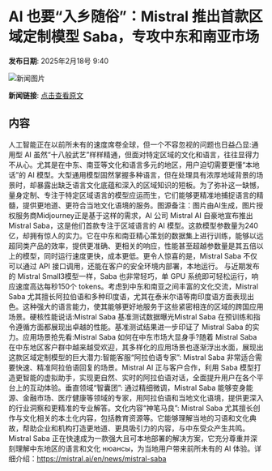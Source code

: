# AI 也要“入乡随俗”：Mistral 推出首款区域定制模型 Saba，专攻中东和南亚市场

**发布日期**: 2025年2月18号 9:40

![新闻图片](https://pic.chinaz.com/picmap/thumb/202307211343358914_3.jpg)

**新闻链接**: [点击查看原文](https://www.aibase.com/zh/news/15449)

## 内容

人工智能正在以前所未有的速度席卷全球，但一个不容忽视的问题也日益凸显:通用型 AI 虽然“十八般武艺”样样精通，但面对特定区域的文化和语言，往往显得力不从心。尤其是在中东、南亚等文化和语言多元的地区，用户迫切需要更懂“本地话”的 AI 模型。大型通用模型固然掌握多种语言，但在处理具有浓厚地域背景的场景时，却暴露出缺乏语言文化底蕴和深入的区域知识的短板。为了弥补这一缺憾，量身定制、专注于特定区域语言的模型应运而生，它们能够更精准地捕捉语言的精髓，提供更地道、更符合当地文化语境的服务。图源备注：图片由AI生成，图片授权服务商Midjourney正是基于这样的需求，AI 公司 Mistral AI 自豪地宣布推出 Mistral Saba，这是他们首款专注于区域语言的 AI 模型。这款模型参数量为240亿，却拥有惊人的实力。它在中东和南亚精心策划的数据集上进行训练，能够以远超同类产品的效率，提供更准确、更相关的响应，性能甚至超越参数量是其五倍以上的模型，同时运行速度更快，成本更低。更令人惊喜的是，Mistral Saba 不仅可以通过 API 接口调用，还能在客户的安全环境内部署，本地运行。 与近期发布的 Mistral Small3模型一样，Saba 也非常轻巧，单 GPU 系统即可轻松运行，响应速度高达每秒150个 tokens。考虑到中东和南亚之间丰富的文化交流，Mistral Saba 尤其擅长阿拉伯语和多种印度语，尤其在泰米尔语等南印度语方面表现出色。这种强大的语言能力，使其能够更好地服务于这些紧密相连的区域的跨国应用场景。硬核性能说话:Mistral Saba 基准测试数据曝光Mistral Saba 在预训练和指令遵循方面都展现出卓越的性能。基准测试结果进一步印证了 Mistral Saba 的实力。应用场景抢先看:Mistral Saba 如何在中东市场大显身手?随着 Mistral Saba 在中东地区客户群中越来越受欢迎，其多样化的应用场景也逐渐浮出水面，展现出这款区域定制模型的巨大潜力:智能客服“阿拉伯语专家”: Mistral Saba 非常适合需要快速、精准阿拉伯语回复的场景。Mistral AI 正与客户合作，利用 Saba 模型打造更智能的虚拟助手，实现更自然、实时的阿拉伯语对话，全面提升用户在各个平台上的互动体验。垂直领域“智囊团”: 通过精细微调，Mistral Saba 能够变身能源、金融市场、医疗健康等领域的专家，用阿拉伯语和当地文化语境，提供更深入的行业洞察和更精准的专业解答。文化内容“神笔马良”: Mistral Saba 尤其擅长创作与文化相关的本土化内容，包括教育资源等。它能够理解当地的习语和文化典故，帮助企业和机构打造更地道、更具吸引力的内容，与中东受众产生共鸣。Mistral Saba 正在快速成为一款强大且可本地部署的解决方案，它充分尊重并深刻理解中东地区的语言和文化 нюансы，为当地用户带来前所未有的 AI 体验。详细介绍：https://mistral.ai/en/news/mistral-saba
